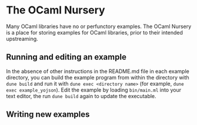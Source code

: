 # The OCaml Nursery

Many OCaml libraries have no or perfunctory examples. The OCaml Nursery is a
place for storing examples for OCaml libraries, prior to their intended
upstreaming.

## Running and editing an example

In the absence of other instructions in the README.md file in each example
directory, you can build the example program from within the directory with
`dune build` and run it with `dune exec <directory name>` (for example, `dune
exec example_yojson`). Edit the example by loading `bin/main.ml` into your text
editor, the run `dune build` again to update the executable.

## Writing new examples

